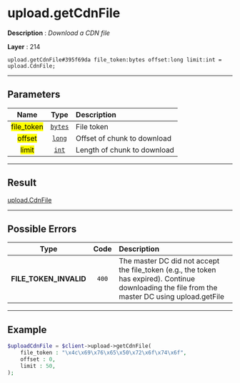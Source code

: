 # upload.getCdnFile

**Description** : *Download a CDN file*

**Layer** : 214

```tl
upload.getCdnFile#395f69da file_token:bytes offset:long limit:int = upload.CdnFile;
```

---

## Parameters

| Name | Type | Description |
| :---: | :---: | :--- |
| <mark>file_token</mark> | [`bytes`](type/bytes) | File token |
| <mark>offset</mark> | [`long`](type/long) | Offset of chunk to download |
| <mark>limit</mark> | [`int`](type/int) | Length of chunk to download |

---

## Result

[upload.CdnFile](type/upload.CdnFile)

---

## Possible Errors

| Type | Code | Description |
| :---: | :---: | :--- |
| **FILE_TOKEN_INVALID** | `400` | The master DC did not accept the file_token (e.g., the token has expired). Continue downloading the file from the master DC using upload.getFile |

---

## Example

```php
$uploadCdnFile = $client->upload->getCdnFile(
	file_token : "\x4c\x69\x76\x65\x50\x72\x6f\x74\x6f",
	offset : 0,
	limit : 50,
);
```